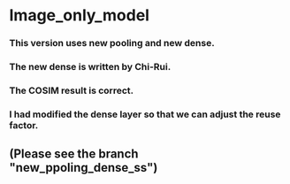 # Image_only_model
### This version uses new pooling and new dense.
### The new dense is written by Chi-Rui.
### The COSIM result is correct.
### I had modified the dense layer so that we can adjust the reuse factor.
## (Please see the branch "new_ppoling_dense_ss")
